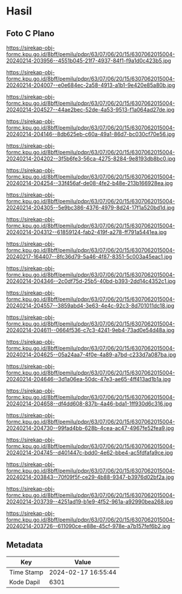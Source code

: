 # Hasil

## Foto C Plano

https://sirekap-obj-formc.kpu.go.id/8bff/pemilu/pdpr/63/07/06/20/15/6307062015004-20240214-203956--4551b045-21f7-4937-84f1-f9a1d0c423b5.jpg

https://sirekap-obj-formc.kpu.go.id/8bff/pemilu/pdpr/63/07/06/20/15/6307062015004-20240214-204007--e0e684ec-2a58-4913-a1b1-9e420e85a80b.jpg

https://sirekap-obj-formc.kpu.go.id/8bff/pemilu/pdpr/63/07/06/20/15/6307062015004-20240214-204527--44ae2bec-52de-4a53-9513-f1a064ad27de.jpg

https://sirekap-obj-formc.kpu.go.id/8bff/pemilu/pdpr/63/07/06/20/15/6307062015004-20240214-204146--8db625eb-c60a-49a1-86d7-bc030cf70e56.jpg

https://sirekap-obj-formc.kpu.go.id/8bff/pemilu/pdpr/63/07/06/20/15/6307062015004-20240214-204202--3f5b6fe3-56ca-4275-8284-9e8193db8bc0.jpg

https://sirekap-obj-formc.kpu.go.id/8bff/pemilu/pdpr/63/07/06/20/15/6307062015004-20240214-204254--33f456af-de08-4fe2-b48e-213b166928ea.jpg

https://sirekap-obj-formc.kpu.go.id/8bff/pemilu/pdpr/63/07/06/20/15/6307062015004-20240214-204305--5e9bc386-4376-4979-8d24-17f1a520bd1d.jpg

https://sirekap-obj-formc.kpu.go.id/8bff/pemilu/pdpr/63/07/06/20/15/6307062015004-20240214-204312--61859124-fab2-419f-a278-ff791a5441ea.jpg

https://sirekap-obj-formc.kpu.go.id/8bff/pemilu/pdpr/63/07/06/20/15/6307062015004-20240217-164407--8fc36d79-5a46-4f87-8351-5c003a45eac1.jpg

https://sirekap-obj-formc.kpu.go.id/8bff/pemilu/pdpr/63/07/06/20/15/6307062015004-20240214-204346--2c0df75d-25b5-40bd-b393-2dd14c4352c1.jpg

https://sirekap-obj-formc.kpu.go.id/8bff/pemilu/pdpr/63/07/06/20/15/6307062015004-20240214-204557--3859abd4-3e63-4e4c-92c3-8d701011dc18.jpg

https://sirekap-obj-formc.kpu.go.id/8bff/pemilu/pdpr/63/07/06/20/15/6307062015004-20240214-204611--0664f536-c7c3-4241-9eb4-73ad0e54d48a.jpg

https://sirekap-obj-formc.kpu.go.id/8bff/pemilu/pdpr/63/07/06/20/15/6307062015004-20240214-204625--05a24aa7-4f0e-4a89-a7bd-c233d7a087ba.jpg

https://sirekap-obj-formc.kpu.go.id/8bff/pemilu/pdpr/63/07/06/20/15/6307062015004-20240214-204646--3d1a06ea-50dc-47e3-ae65-4ff413ad1b1a.jpg

https://sirekap-obj-formc.kpu.go.id/8bff/pemilu/pdpr/63/07/06/20/15/6307062015004-20240214-204658--df4dd608-837b-4a46-bda1-1ff930d6c316.jpg

https://sirekap-obj-formc.kpu.go.id/8bff/pemilu/pdpr/63/07/06/20/15/6307062015004-20240214-204730--99fad4bb-628b-4cea-ac47-4967fe52fea9.jpg

https://sirekap-obj-formc.kpu.go.id/8bff/pemilu/pdpr/63/07/06/20/15/6307062015004-20240214-204745--d401447c-bdd0-4e62-bbe4-ac5fdfafa9ce.jpg

https://sirekap-obj-formc.kpu.go.id/8bff/pemilu/pdpr/63/07/06/20/15/6307062015004-20240214-203843--70f09f5f-ce29-4b88-9347-b3976d02bf2a.jpg

https://sirekap-obj-formc.kpu.go.id/8bff/pemilu/pdpr/63/07/06/20/15/6307062015004-20240214-203739--4251ad19-b1e9-4f52-961a-a92990bea268.jpg

https://sirekap-obj-formc.kpu.go.id/8bff/pemilu/pdpr/63/07/06/20/15/6307062015004-20240214-203726--611090ce-e88e-45cf-978e-a7b157fef6b2.jpg


## Metadata

| Key        | Value               |
| ---------- | ------------------- |
| Time Stamp | 2024-02-17 16:55:44 |
| Kode Dapil | 6301                |



